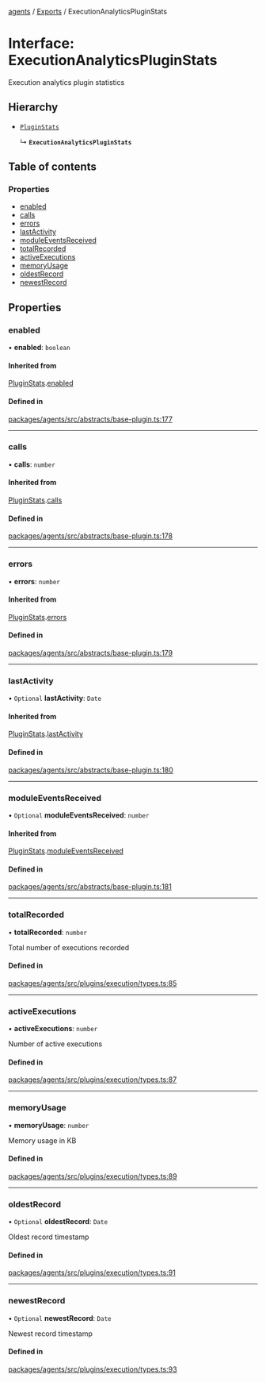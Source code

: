 <!-- 
 ⚠️  AUTO-GENERATED FILE - DO NOT EDIT MANUALLY
 This file is automatically generated by scripts/docs-generator.js
 To make changes, edit the source TypeScript files or update the generator script
-->

[agents](../../) / [Exports](../modules) / ExecutionAnalyticsPluginStats

# Interface: ExecutionAnalyticsPluginStats

Execution analytics plugin statistics

## Hierarchy

- [`PluginStats`](PluginStats)

  ↳ **`ExecutionAnalyticsPluginStats`**

## Table of contents

### Properties

- [enabled](ExecutionAnalyticsPluginStats#enabled)
- [calls](ExecutionAnalyticsPluginStats#calls)
- [errors](ExecutionAnalyticsPluginStats#errors)
- [lastActivity](ExecutionAnalyticsPluginStats#lastactivity)
- [moduleEventsReceived](ExecutionAnalyticsPluginStats#moduleeventsreceived)
- [totalRecorded](ExecutionAnalyticsPluginStats#totalrecorded)
- [activeExecutions](ExecutionAnalyticsPluginStats#activeexecutions)
- [memoryUsage](ExecutionAnalyticsPluginStats#memoryusage)
- [oldestRecord](ExecutionAnalyticsPluginStats#oldestrecord)
- [newestRecord](ExecutionAnalyticsPluginStats#newestrecord)

## Properties

### enabled

• **enabled**: `boolean`

#### Inherited from

[PluginStats](PluginStats).[enabled](PluginStats#enabled)

#### Defined in

[packages/agents/src/abstracts/base-plugin.ts:177](https://github.com/woojubb/robota/blob/a69b4da7c5c53be6f90be7c6508928a6d39cf60b/packages/agents/src/abstracts/base-plugin.ts#L177)

___

### calls

• **calls**: `number`

#### Inherited from

[PluginStats](PluginStats).[calls](PluginStats#calls)

#### Defined in

[packages/agents/src/abstracts/base-plugin.ts:178](https://github.com/woojubb/robota/blob/a69b4da7c5c53be6f90be7c6508928a6d39cf60b/packages/agents/src/abstracts/base-plugin.ts#L178)

___

### errors

• **errors**: `number`

#### Inherited from

[PluginStats](PluginStats).[errors](PluginStats#errors)

#### Defined in

[packages/agents/src/abstracts/base-plugin.ts:179](https://github.com/woojubb/robota/blob/a69b4da7c5c53be6f90be7c6508928a6d39cf60b/packages/agents/src/abstracts/base-plugin.ts#L179)

___

### lastActivity

• `Optional` **lastActivity**: `Date`

#### Inherited from

[PluginStats](PluginStats).[lastActivity](PluginStats#lastactivity)

#### Defined in

[packages/agents/src/abstracts/base-plugin.ts:180](https://github.com/woojubb/robota/blob/a69b4da7c5c53be6f90be7c6508928a6d39cf60b/packages/agents/src/abstracts/base-plugin.ts#L180)

___

### moduleEventsReceived

• `Optional` **moduleEventsReceived**: `number`

#### Inherited from

[PluginStats](PluginStats).[moduleEventsReceived](PluginStats#moduleeventsreceived)

#### Defined in

[packages/agents/src/abstracts/base-plugin.ts:181](https://github.com/woojubb/robota/blob/a69b4da7c5c53be6f90be7c6508928a6d39cf60b/packages/agents/src/abstracts/base-plugin.ts#L181)

___

### totalRecorded

• **totalRecorded**: `number`

Total number of executions recorded

#### Defined in

[packages/agents/src/plugins/execution/types.ts:85](https://github.com/woojubb/robota/blob/a69b4da7c5c53be6f90be7c6508928a6d39cf60b/packages/agents/src/plugins/execution/types.ts#L85)

___

### activeExecutions

• **activeExecutions**: `number`

Number of active executions

#### Defined in

[packages/agents/src/plugins/execution/types.ts:87](https://github.com/woojubb/robota/blob/a69b4da7c5c53be6f90be7c6508928a6d39cf60b/packages/agents/src/plugins/execution/types.ts#L87)

___

### memoryUsage

• **memoryUsage**: `number`

Memory usage in KB

#### Defined in

[packages/agents/src/plugins/execution/types.ts:89](https://github.com/woojubb/robota/blob/a69b4da7c5c53be6f90be7c6508928a6d39cf60b/packages/agents/src/plugins/execution/types.ts#L89)

___

### oldestRecord

• `Optional` **oldestRecord**: `Date`

Oldest record timestamp

#### Defined in

[packages/agents/src/plugins/execution/types.ts:91](https://github.com/woojubb/robota/blob/a69b4da7c5c53be6f90be7c6508928a6d39cf60b/packages/agents/src/plugins/execution/types.ts#L91)

___

### newestRecord

• `Optional` **newestRecord**: `Date`

Newest record timestamp

#### Defined in

[packages/agents/src/plugins/execution/types.ts:93](https://github.com/woojubb/robota/blob/a69b4da7c5c53be6f90be7c6508928a6d39cf60b/packages/agents/src/plugins/execution/types.ts#L93)
